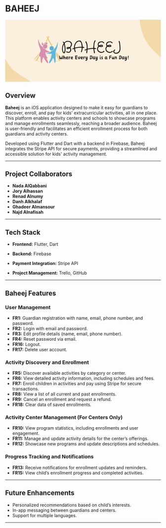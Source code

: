 # BAHEEJ
![Baheej Logo](baheej/assets/images/logo.png)

## Overview
**Baheej** is an iOS application designed to make it easy for guardians to discover, enroll, and pay for kids' extracurricular activities, all in one place. This platform enables activity centers and schools to showcase programs and manage enrollments seamlessly, reaching a broader audience. Baheej is user-friendly and facilitates an efficient enrollment process for both guardians and activity centers.

Developed using Flutter and Dart with a backend in Firebase, Baheej integrates the Stripe API for secure payments, providing a streamlined and accessible solution for kids' activity management.

---

## Project Collaborators
- **Nada AlQabbani**
- **Jory Alhassan**
- **Renad Alnumy**
- **Danh Alkhalaf**
- **Ghadeer Almansour**
- **Najd Alnafisah**

---

## Tech Stack
- **Frontend:** Flutter, Dart
- **Backend:** Firebase
- **Payment Integration:** Stripe API
  
- **Project Management:** Trello, GitHub

---

## Baheej Features 

### User Management
- **FR1:** Guardian registration with name, email, phone number, and password.
- **FR2:** Login with email and password.
- **FR3:** Edit profile details (name, email, phone number).
- **FR4:** Reset password via email.
- **FR16:** Logout.
- **FR17:** Delete user account.

### Activity Discovery and Enrollment
- **FR5:** Discover available activities by category or center.
- **FR6:** View detailed activity information, including schedules and fees.
- **FR7:** Enroll children in activities and pay using Stripe for secure transactions.
- **FR8:** View a list of all current and past enrollments.
- **FR9:** Cancel an enrollment and request a refund.
- **FR18:** Clear data of saved enrollments.

### Activity Center Management (For Centers Only)
- **FR10:** View program statistics, including enrollments and user engagement.
- **FR11:** Manage and update activity details for the center’s offerings.
- **FR12:** Showcase new programs and update descriptions and schedules.

### Progress Tracking and Notifications
- **FR13:** Receive notifications for enrollment updates and reminders.
- **FR15:** View child’s enrollment progress and completed activities.

---

## Future Enhancements

- Personalized recommendations based on child’s interests.
- In-app messaging between guardians and centers.
- Support for multiple languages.

---
